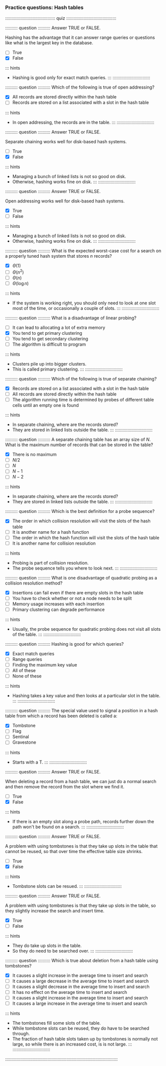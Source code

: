 
### Practice questions: Hash tables


:::::::::::::::::::::::::::::::::::::::: quiz ::::::::::::::::::::::::::::::::::::::::

:::::::::: question ::::::::::
Answer TRUE or FALSE.

Hashing has the advantage that it
can answer range queries or questions like what is the largest
key in the database.

- [ ] True
- [x] False

::: hints
- Hashing is good only for exact match queries.
:::
::::::::::::::::::::::::::::::



:::::::::: question ::::::::::
Which of the following is true of open addressing?

- [x] All records are stored directly within the hash table
- [ ] Records are stored on a list associated with a slot in the hash table

::: hints
- In open addressing, the records are in the table.
:::
::::::::::::::::::::::::::::::



:::::::::: question ::::::::::
Answer TRUE or FALSE.

Separate chaining works well for disk-based hash systems.

- [ ] True
- [x] False

::: hints
- Managing a bunch of linked lists is not so good on disk.
- Otherwise, hashing works fine on disk.
:::
::::::::::::::::::::::::::::::



:::::::::: question ::::::::::
Answer TRUE or FALSE.

Open addressing works well for disk-based hash systems.

- [x] True
- [ ] False

::: hints
- Managing a bunch of linked lists is not so good on disk.
- Otherwise, hashing works fine on disk.
:::
::::::::::::::::::::::::::::::



:::::::::: question ::::::::::
What is the expected worst-case cost for a search
on a properly tuned hash system that stores $n$ records?

- [x] $\Theta(1)$
- [ ] $\Theta(n^2)$
- [ ] $\Theta(n)$
- [ ] $\Theta(\log n)$

::: hints
- If the system is working right, you should only need to
look at one slot most of the time, or occasionally a couple of slots.
:::
::::::::::::::::::::::::::::::



:::::::::: question ::::::::::
What is a disadvantage of linear probing?

- [ ] It can lead to allocating a lot of extra memory
- [x] You tend to get primary clustering
- [ ] You tend to get secondary clustering
- [ ] The algorithm is difficult to program

::: hints
- Clusters pile up into bigger clusters.
- This is called primary clustering.
:::
::::::::::::::::::::::::::::::



:::::::::: question ::::::::::
Which of the following is true of separate chaining?

- [x] Records are stored on a list associated with a slot in the hash table
- [ ] All records are stored directly within the hash table
- [ ] The algorithm running time is determined by probes of
different table cells until an empty one is found

::: hints
- In separate chaining, where are the records stored?
- They are stored in linked lists outside the table.
:::
::::::::::::::::::::::::::::::



:::::::::: question ::::::::::
A separate chaining table has an array size of $N$.
What is the maximum number of records that
can be stored in the table?

- [x] There is no maximum
- [ ] $N/2$
- [ ] $N$
- [ ] $N-1$
- [ ] $N-2$

::: hints
- In separate chaining, where are the records stored?
- They are stored in linked lists outside the table.
:::
::::::::::::::::::::::::::::::


:::::::::: question ::::::::::
Which is the best definition for a probe sequence?

- [x] The order in which collision resolution will visit the slots of the hash table
- [ ] It is another name for a hash function
- [ ] The order in which the hash function will visit the slots of the hash table
- [ ] It is another name for collision resolution

::: hints
- Probing is part of collision resolution.
- The probe sequence tells you where to look next.
:::
::::::::::::::::::::::::::::::



:::::::::: question ::::::::::
What is one disadvantage of quadratic
probing as a collision resolution method?

- [x] Insertions can fail even if there are empty slots in the hash table
- [ ] You have to check whether or not a node needs to be split
- [ ] Memory usage increases with each insertion
- [ ] Primary clustering can degrade performance

::: hints
- Usually, the probe sequence for quadratic probing does not visit all slots of the table.
:::
::::::::::::::::::::::::::::::



:::::::::: question ::::::::::
Hashing is good for which queries?

- [x] Exact match queries
- [ ] Range queries
- [ ] Finding the maximum key value
- [ ] All of these
- [ ] None of these

::: hints
- Hashing takes a key value and then looks at a particular slot in the table.
:::
::::::::::::::::::::::::::::::


:::::::::: question ::::::::::
The special value used to signal a
position in a hash table from which a record has been deleted
is called a:

- [x] Tombstone
- [ ] Flag
- [ ] Sentinal
- [ ] Gravestone

::: hints
- Starts with a T.
:::
::::::::::::::::::::::::::::::



:::::::::: question ::::::::::
Answer TRUE or FALSE.

When deleting a record from a
hash table, we can just do a normal search and then remove the
record from the slot where we find it.

- [ ] True
- [x] False

::: hints
- If there is an empty slot along a probe path, records
further down the path won't be found on a search.
:::
::::::::::::::::::::::::::::::



:::::::::: question ::::::::::
Answer TRUE or FALSE.

A problem with using tombstones
is that they take up slots in the table that cannot be reused, so
that over time the effective table size shrinks.

- [ ] True
- [x] False

::: hints
- Tombstone slots can be resued.
:::
::::::::::::::::::::::::::::::



:::::::::: question ::::::::::
Answer TRUE or FALSE.

A problem with using tombstones
is that they take up slots in the table, so they slightly
increase the search and insert time.

- [x] True
- [ ] False

::: hints
- They do take up slots in the table.
- So they do need to be searched over.
:::
::::::::::::::::::::::::::::::



:::::::::: question ::::::::::
Which is true about deletion from a hash
table using tombstones?

- [x] It causes a slight increase in the average time to insert and search
- [ ] It causes a large decrease in the average time to insert and search
- [ ] It causes a slight decrease in the average time to insert and search
- [ ] It has no effect on the average time to insert and search
- [ ] It causes a slight increase in the average time to insert and search
- [ ] It causes a large increase in the average time to insert and search

::: hints
- The tombstones fill some slots of the table.
- While tombstone slots can be reused, they do have to be searched through.
- The fraction of hash table slots taken up by tombstones
is normally not large, so while there is an increased cost, is is not large.
:::
::::::::::::::::::::::::::::::


::::::::::::::::::::::::::::::::::::::::::::::::::::::::::::::::::::::::::::::::::::::::::

